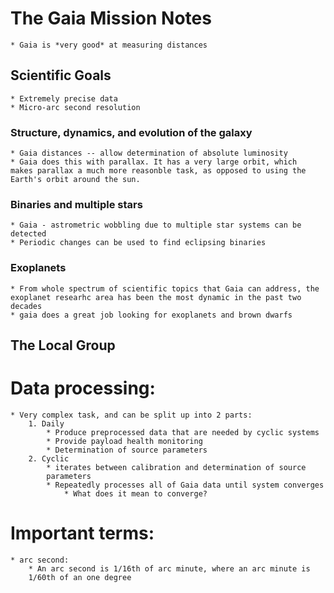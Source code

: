 # The Gaia Mission Notes
    * Gaia is *very good* at measuring distances

## Scientific Goals
    * Extremely precise data
    * Micro-arc second resolution

### Structure, dynamics, and evolution of the galaxy
    * Gaia distances -- allow determination of absolute luminosity
    * Gaia does this with parallax. It has a very large orbit, which 
    makes parallax a much more reasonble task, as opposed to using the 
    Earth's orbit around the sun.

### Binaries and multiple stars
    * Gaia - astrometric wobbling due to multiple star systems can be 
    detected
    * Periodic changes can be used to find eclipsing binaries

### Exoplanets
    * From whole spectrum of scientific topics that Gaia can address, the 
    exoplanet researhc area has been the most dynamic in the past two 
    decades
    * gaia does a great job looking for exoplanets and brown dwarfs

## The Local Group
    



# Data processing:
    * Very complex task, and can be split up into 2 parts:
        1. Daily
            * Produce preprocessed data that are needed by cyclic systems
            * Provide payload health monitoring
            * Determination of source parameters
        2. Cyclic
            * iterates between calibration and determination of source 
            parameters
            * Repeatedly processes all of Gaia data until system converges
                * What does it mean to converge?
# Important terms:
    * arc second: 
        * An arc second is 1/16th of arc minute, where an arc minute is 
        1/60th of an one degree
